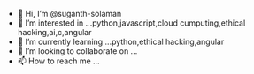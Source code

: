 - 👋 Hi, I’m @suganth-solaman
- 👀 I’m interested in ...python,javascript,cloud cumputing,ethical hacking,ai,c,angular
- 🌱 I’m currently learning ...python,ethical hacking,angular
- 💞️ I’m looking to collaborate on ...
- 📫 How to reach me ...

<!---
suganth-solaman/suganth-solaman is a ✨ special ✨ repository because its `README.md` (this file) appears on your GitHub profile.
You can click the Preview link to take a look at your changes.
--->
